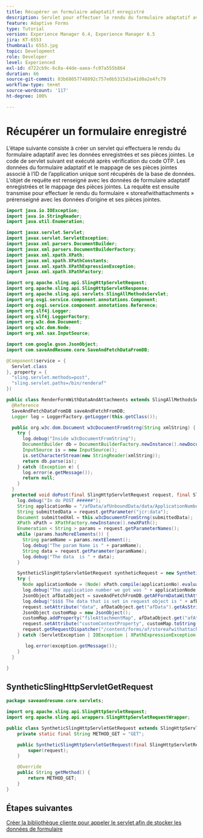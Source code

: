 ```yaml
---
title: Récupérer un formulaire adaptatif enregistré
description: Servlet pour effectuer le rendu du formulaire adaptatif avec des données enregistrées
feature: Adaptive Forms
type: Tutorial
version: Experience Manager 6.4, Experience Manager 6.5
jira: KT-6553
thumbnail: 6553.jpg
topic: Development
role: Developer
level: Experienced
exl-id: d722cb9c-6c8a-44de-aaea-fc07a555b864
duration: 66
source-git-commit: 03b68057748892c757e0b5315d3a41d0a2e4fc79
workflow-type: tm+mt
source-wordcount: '117'
ht-degree: 100%

---
```


# Récupérer un formulaire enregistré

L’étape suivante consiste à créer un servlet qui effectuera le rendu du formulaire adaptatif avec les données enregistrées et ses pièces jointes.
Le code de servlet suivant est exécuté après vérification du code OTP. Les données du formulaire adaptatif et le mappage de ses pièces jointes associé à l’ID de l’application unique sont récupérés de la base de données. L’objet de requête est renseigné avec les données de formulaire adaptatif enregistrées et le mappage des pièces jointes. La requête est ensuite transmise pour effectuer le rendu du formulaire « storeafwithattachments » prérenseigné avec les données d’origine et ses pièces jointes.

```java
import java.io.IOException;
import java.io.StringReader;
import java.util.Enumeration;

import javax.servlet.Servlet;
import javax.servlet.ServletException;
import javax.xml.parsers.DocumentBuilder;
import javax.xml.parsers.DocumentBuilderFactory;
import javax.xml.xpath.XPath;
import javax.xml.xpath.XPathConstants;
import javax.xml.xpath.XPathExpressionException;
import javax.xml.xpath.XPathFactory;

import org.apache.sling.api.SlingHttpServletRequest;
import org.apache.sling.api.SlingHttpServletResponse;
import org.apache.sling.api.servlets.SlingAllMethodsServlet;
import org.osgi.service.component.annotations.Component;
import org.osgi.service.component.annotations.Reference;
import org.slf4j.Logger;
import org.slf4j.LoggerFactory;
import org.w3c.dom.Document;
import org.w3c.dom.Node;
import org.xml.sax.InputSource;

import com.google.gson.JsonObject;
import com.saveAndResume.core.SaveAndFetchDataFromDB;

@Component(service = {
  Servlet.class
}, property = {
  "sling.servlet.methods=post",
  "sling.servlet.paths=/bin/renderaf"
})

public class RenderFormWithDataAndAttachments extends SlingAllMethodsServlet {
  @Reference
  SaveAndFetchDataFromDB saveAndFetchFromDB;
  Logger log = LoggerFactory.getLogger(this.getClass());

  public org.w3c.dom.Document w3cDocumentFromStrng(String xmlString) {
    try {
      log.debug("Inside w3cDocumentFromString");
      DocumentBuilder db = DocumentBuilderFactory.newInstance().newDocumentBuilder();
      InputSource is = new InputSource();
      is.setCharacterStream(new StringReader(xmlString));
      return db.parse(is);
    } catch (Exception e) {
      log.error(e.getMessage());
      return null;
    }
  }
  protected void doPost(final SlingHttpServletRequest request, final SlingHttpServletResponse response) throws ServletException {
    log.debug("In do POST ######");
    String applicationNo = "/afData/afUnboundData/data/ApplicationNumber";
    String submittedData = request.getParameter("jcr:data");
    Document submittedXml = this.w3cDocumentFromStrng(submittedData);
    XPath xPath = XPathFactory.newInstance().newXPath();
    Enumeration < String > params = request.getParameterNames();
    while (params.hasMoreElements()) {
      String paramName = params.nextElement();
      log.debug("The param Name is " + paramName);
      String data = request.getParameter(paramName);
      log.debug("The data  is " + data);
    }

    SyntheticSlingHttpServletGetRequest syntheticRequest = new SyntheticSlingHttpServletGetRequest(request);
    try {
      Node applicationNode = (Node) xPath.compile(applicationNo).evaluate(submittedXml, XPathConstants.NODE);
      log.debug("The application number we got was " + applicationNode.getTextContent());
      JsonObject afDataObject = saveAndFetchFromDB.getAFFormDataWithAttachments(applicationNode.getTextContent());
      log.debug("$$$$ The data that is set in request object is " + afDataObject.get("afData").getAsString());
      request.setAttribute("data", afDataObject.get("afData").getAsString());
      JsonObject customMap = new JsonObject();
      customMap.addProperty("fileAttachmentMap", afDataObject.get("afAttachments").getAsString());
      request.setAttribute("customContextProperty", customMap.toString());
      request.getRequestDispatcher("/content/forms/af/storeafwithattachments.html").forward(syntheticRequest, response);
    } catch (ServletException | IOException | XPathExpressionException exception) {

       log.error(exception.getMessage());
    }
  }

}
```

## SyntheticSlingHttpServletGetRequest

```java
package saveandresume.core.servlets;

import org.apache.sling.api.SlingHttpServletRequest;
import org.apache.sling.api.wrappers.SlingHttpServletRequestWrapper;

public class SyntheticSlingHttpServletGetRequest extends SlingHttpServletRequestWrapper {
    private static final String METHOD_GET = "GET";

    public SyntheticSlingHttpServletGetRequest(final SlingHttpServletRequest request) {
        super(request);
    }

    @Override
    public String getMethod() {
        return METHOD_GET;
    }
}
```


## Étapes suivantes

[Créer la bibliothèque cliente pour appeler le servlet afin de stocker les données de formulaire](./create-client-lib.md)
